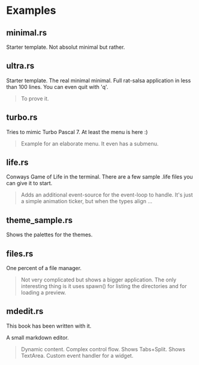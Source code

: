 # Examples

## minimal.rs

Starter template. Not absolut minimal but rather.

## ultra.rs

Starter template. The real minimal minimal. Full rat-salsa
application in less than 100 lines. You can even quit with 'q'.

> To prove it.

## turbo.rs

Tries to mimic Turbo Pascal 7. At least the menu is here :)

> Example for an elaborate menu. It even has a submenu.

## life.rs

Conways Game of Life in the terminal. There are a few
sample .life files you can give it to start.

> Adds an additional event-source for the event-loop to handle.
> It's just a simple animation ticker, but when the types align
> ...

## theme_sample.rs

Shows the palettes for the themes.

>

## files.rs

One percent of a file manager.

> Not very complicated but shows a bigger application. The
> only interesting thing is it uses spawn() for listing the
> directories and for loading a preview.

## mdedit.rs

This book has been written with it.

A small markdown editor.

> Dynamic content. Complex control flow. Shows Tabs+Split. Shows
> TextArea. Custom event handler for a widget.
